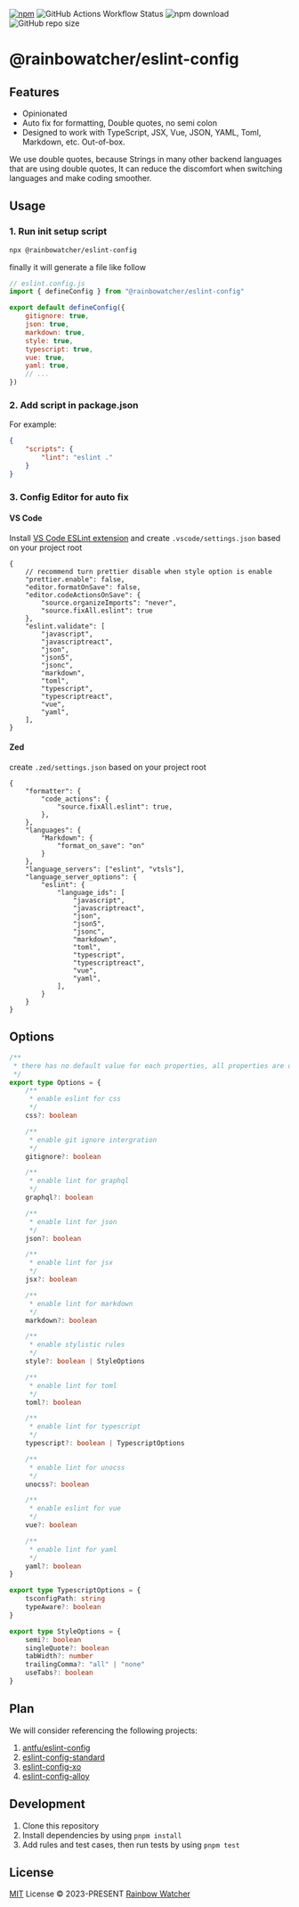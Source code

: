 [![npm](https://img.shields.io/npm/v/@rainbowatcher/eslint-config?color=16a34a&label=latest)](https://npmjs.com/package/@rainbowatcher/eslint-config)
![GitHub Actions Workflow Status](https://img.shields.io/github/actions/workflow/status/rainbowatcher/eslint-config/ci.yml?color=16a34a)
![npm download](https://img.shields.io/github/license/rainbowatcher/eslint-config?color=16a34a)
![GitHub repo size](https://img.shields.io/github/repo-size/rainbowatcher/eslint-config?color=16a34a)

# @rainbowatcher/eslint-config

## Features

- Opinionated
- Auto fix for formatting, Double quotes, no semi colon
- Designed to work with TypeScript, JSX, Vue, JSON, YAML, Toml, Markdown, etc. Out-of-box.

We use double quotes, because Strings in many other backend languages that are using double quotes, It can reduce the discomfort when switching languages and make coding smoother.

## Usage

### 1. Run init setup script

```bash
npx @rainbowatcher/eslint-config
```

finally it will generate a file like follow

```js
// eslint.config.js
import { defineConfig } from "@rainbowatcher/eslint-config"

export default defineConfig({
    gitignore: true,
    json: true,
    markdown: true,
    style: true,
    typescript: true,
    vue: true,
    yaml: true,
    // ...
})
```

### 2. Add script in package.json

For example:

```json
{
    "scripts": {
        "lint": "eslint ."
    }
}
```

### 3. Config Editor for auto fix

#### VS Code

Install [VS Code ESLint extension](https://marketplace.visualstudio.com/items?itemName=dbaeumer.vscode-eslint) and create `.vscode/settings.json` based on your project root

```jsonc
{
    // recommend turn prettier disable when style option is enable
    "prettier.enable": false,
    "editor.formatOnSave": false,
    "editor.codeActionsOnSave": {
        "source.organizeImports": "never",
        "source.fixAll.eslint": true
    },
    "eslint.validate": [
        "javascript",
        "javascriptreact",
        "json",
        "json5",
        "jsonc",
        "markdown",
        "toml",
        "typescript",
        "typescriptreact",
        "vue",
        "yaml",
    ],
}
```

#### Zed

create `.zed/settings.json` based on your project root

```jsonc
{
    "formatter": {
        "code_actions": {
            "source.fixAll.eslint": true,
        },
    },
    "languages": {
        "Markdown": {
            "format_on_save": "on"
        }
    },
    "language_servers": ["eslint", "vtsls"],
    "language_server_options": {
        "eslint": {
            "language_ids": [
                "javascript",
                "javascriptreact",
                "json",
                "json5",
                "jsonc",
                "markdown",
                "toml",
                "typescript",
                "typescriptreact",
                "vue",
                "yaml",
            ],
        }
    }
}
```

## Options

```ts
/**
 * there has no default value for each properties, all properties are optional and be set by defineConfig
 */
export type Options = {
    /**
     * enable eslint for css
     */
    css?: boolean

    /**
     * enable git ignore intergration
     */
    gitignore?: boolean

    /**
     * enable lint for graphql
     */
    graphql?: boolean

    /**
     * enable lint for json
     */
    json?: boolean

    /**
     * enable lint for jsx
     */
    jsx?: boolean

    /**
     * enable lint for markdown
     */
    markdown?: boolean

    /**
     * enable stylistic rules
     */
    style?: boolean | StyleOptions

    /**
     * enable lint for toml
     */
    toml?: boolean

    /**
     * enable lint for typescript
     */
    typescript?: boolean | TypescriptOptions

    /**
     * enable lint for unocss
     */
    unocss?: boolean

    /**
     * enable eslint for vue
     */
    vue?: boolean

    /**
     * enable lint for yaml
     */
    yaml?: boolean
}

export type TypescriptOptions = {
    tsconfigPath: string
    typeAware?: boolean
}

export type StyleOptions = {
    semi?: boolean
    singleQuote?: boolean
    tabWidth?: number
    trailingComma?: "all" | "none"
    useTabs?: boolean
}
```

## Plan

We will consider referencing the following projects:

1. [antfu/eslint-config](https://github.com/antfu/eslint-config)
2. [eslint-config-standard](https://github.com/standard/eslint-config-standard)
3. [eslint-config-xo](https://github.com/xojs/eslint-config-xo)
4. [eslint-config-alloy](https://github.com/AlloyTeam/eslint-config-alloy)

## Development

1. Clone this repository
2. Install dependencies by using `pnpm install`
3. Add rules and test cases, then run tests by using `pnpm test`

## License

[MIT](./LICENSE) License &copy; 2023-PRESENT [Rainbow Watcher](https://github.com/rainbowatcher)
